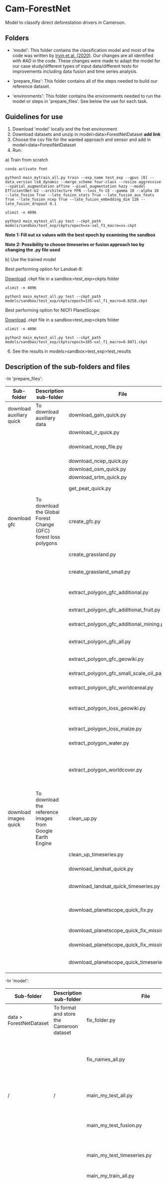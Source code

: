 # Cam-ForestNet
Model to classify direct deforestation drivers in Cameroon.

Folders
------
- 'model': This folder contains the classification model and most of the code was written by [Irvin et al. (2020)](https://arxiv.org/pdf/2011.05479.pdf). Our changes are all identified with *#AD* in the code. These changes were made to adapt the model for our case study/different types of input data/different tests for improvements including data fusion and time series analysis.

- 'prepare_files': This folder contains all of the steps needed to build our reference dataset.
  
- 'environments': This folder contains the environments needed to run the model or steps in 'prepare_files'. See below the use for each task.

Guidelines for use
------
1. Download 'model' locally and the fnet environment
3. Download datasets and unzip in model>data>ForestNetDataset **add link**
4. Choose the csv file for the wanted approach and sensor and add in model>data>ForestNetDataset
5. Run:

a) Train from scratch

`conda activate fnet`

`python3 main_mytrain_all.py train --exp_name test_exp --gpus [0] --data_version ls8_dynamic --merge_scheme four-class --resize aggressive --spatial_augmentation affine --pixel_augmentation hazy --model EfficientNet-b2 --architecture FPN --loss_fn CE --gamma 10 --alpha 10 --late_fusion True --late_fusion_stats True --late_fusion_aux_feats True --late_fusion_ncep True --late_fusion_embedding_dim 128 --late_fusion_dropout 0.1`


`ulimit -n 4096`

`python3 main_mytest_all.py test --ckpt_path models/sandbox/test_exp/ckpts/epoch=xx-val_f1_macro=xx.ckpt`

**Note 1: Fill out xx values with the best epoch by examining the sandbox**

**Note 2: Possibility to choose timeseries or fusion approach too  by changing the .py file used**

b) Use the trained model

Best performing option for Landsat-8:

[Download](https://www.dropbox.com/scl/fi/56rmmiji3220d71391b6u/epoch-135-val_f1_macro-0.8258.ckpt?rlkey=od2sl0yjykbduir7rv5u4esnq&dl=0) .ckpt file in a sandbox>test_exp>ckpts folder

`ulimit -n 4096`

`python3 main_mytest_all.py test --ckpt_path models/sandbox/test_exp/ckpts/epoch=135-val_f1_macro=0.8258.ckpt`

Best performing option for NICFI PlanetScope:

[Download](https://www.dropbox.com/scl/fi/56rmmiji3220d71391b6u/epoch-135-val_f1_macro-0.8258.ckpt?rlkey=od2sl0yjykbduir7rv5u4esnq&dl=0) .ckpt file in a sandbox>test_exp>ckpts folder

`ulimit -n 4096`

`python3 main_mytest_all.py test --ckpt_path models/sandbox/test_exp/ckpts/epoch=105-val_f1_macro=0.8071.ckpt`


6. See the results in models>sandbox>test_exp>test_results


Description of the sub-folders and files
------
-In 'prepare_files': 

| Sub-folder    | Description sub-folder          | File | Description file | Environment to use | 
| ------------- | ------------- |------------- |------------- |------------- |
| download auxiliary quick  | To download auxiliary data  |  download_gain_quick.py | To download forest gain | ggdrive |
|   |   |  download_ir_quick.py | To download infrared bands | ggdrive |
|   |   |  download_ncep_file.py | To generate NCEP data using the downloaded NCEP files (need to [download](https://www.nco.ncep.noaa.gov/pmb/products/cfs/) those beforehand and put the result in an 'ncep' folder in the 'input' subfolder) | ggdrive |
|   |   |  download_ncep_quick.py | To download NCEP data using Google Earth Engine | ggdrive |
|   |   |  download_osm_quick.py | To download OpenStreetMap data | ggdrive |
|   |   |  download_srtm_quick.py | To download SRTM data | ggdrive |
|   |   |  get_peat_quick.py | To generate data on the present of peat using the downloaded file from [Global Forest Watch](https://data.globalforestwatch.org/datasets/aed14a0e0a8d40c69a73321275caf3e8/explore?location=10.103967%2C-99.210783%2C1.87)| ggdrive |
| download gfc  | To download the Global Forest Change (GFC) forest loss polygons  |  create_gfc.py | To create shapefiles from the GFC TIFF images which need to be [downloaded](https://storage.googleapis.com/earthenginepartners-hansen/GFC-2020-v1.8/download.html) for coordinates 0-10N, 0-10E; 0-10N, 10-20E; 10-20N, 10-20E and added in the 'input' subfolder| pygdal |
|   |   |  create_grassland.py | To create a shapefile from the ESA WorldCover 2020 map for grassland | pygdal |
|   |   |  create_grassland_small.py | To create a shapefile from the ESA WorldCover 2020 map for grassland but limit output to a selected number of shapes| pygdal |
|   |   |  extract_polygon_gfc_additional.py | To generate more GFC forest loss patches where we know the land use for large-scale plantations and mining | pygdal |
|   |   |  extract_polygon_gfc_additional_fruit.py | To generate more GFC forest loss patches where we know the land use for fruit plantations | pygdal |
|   |   |  extract_polygon_gfc_additional_mining.py | To generate more GFC forest loss patches where we know the land use for mining | pygdal |
|   |   |  extract_polygon_gfc_all.py | To generate GFC forest loss patches where we know the land use by selecting the shapefile and year | pygdal |
|   |   |  extract_polygon_gfc_geowiki.py | To generate GFC forest loss patches where we know the land use for Geowiki data | pygdal |
|   |   |  extract_polygon_gfc_small_scale_oil_palm.py | To generate GFC forest loss patches where we know the land use for Biopama data | pygdal |
|   |   |  extract_polygon_gfc_worldcereal.py | To generate GFC forest loss patches where we know the land use for WorldCereal data | pygdal |
|   |   |  extract_polygon_loss_geowiki.py | To generate shapefile where we know the land use from a Geowiki csv file: need to [download ILUC_DARE_campaign_x_y.csv](https://pure.iiasa.ac.at/id/eprint/17539/) and add it to the 'Geowiki' subfolder in the 'input' subfolder| pygdal |
|   |   |  extract_polygon_loss_maize.py | To generate shapefile where we know the land use from a WorldCereal csv file | pygdal |
|   |   |  extract_polygon_water.py | To generate GFC forest loss patches where we know the land use for Worldcover water data | pygdal |
|   |   |  extract_polygon_worldcover.py | To generate GFC forest loss patches where we know the land use for Worldcover data ([download WorldCover](https://esa-worldcover.org/en/data-access) file and add it in 'ESA_WorldCover_10m_2020_v100_N03E009_Map' subfolder in the 'input' and 'WorldCover' subfolders to reproduce the conversion from TIFF to shapefile)| pygdal |
| download images quick  | To download the reference images from Google Earth Engine |  clean_up.py | To remove blank images (i.e. 'errors') | ggdrive |
|  |  |  clean_up_timeseries.py | To remove blank images (i.e. 'errors') from the timeseries folders| ggdrive |
|  |  |  download_landsat_quick.py | To download single Landsat-8 images centred on the GFC forest loss patches created | ggdrive |
|  |  |  download_landsat_quick_timeseries.py | To download multiple Landsat-8 images centred on the GFC forest loss patches created for the timeseries approach | ggdrive |
|  |  |  download_planetscope_quick_fix.py | To download single NICFI PlanetScope images centred on the GFC forest loss patches created (NB: 'fix' because the filtering in the previous version was not properly done)| ggdrive |
|  |  |  download_planetscope_quick_fix_missing.py | To download NICFI PlanetScope images that were not properly downloaded| ggdrive |
|  |  |  download_planetscope_quick_fix_missing2.py | To download NICFI PlanetScope images that were not properly downloaded| ggdrive |
|  |  |  download_planetscope_quick_timeseries.py | To download multiple NICFI PlanetScope images centred on the GFC forest loss patches created created for the timeseries approach| ggdrive |

-In 'model': 

| Sub-folder    | Description sub-folder          | File | Description file | Environment to use | 
| ------------- | ------------- |------------- |------------- |------------- |
| data > ForestNetDataset | To format and store the Cameroon dataset |  fix_folder.py | To remove images with high uncertainty | fnet |
|  |  |  fix_names_all.py | To fix the names of NCEP data to match the ForestNet formatting for names | fnet |
| / | / |  main_my_test_all.py | To test Cam-ForestNet with a single image approach | fnet |
|  |  |  main_my_test_fusion.py | To test Cam-ForestNet with a decision-based fusion approach | fnet |
|  |  |  main_my_test_timeseries.py | To test Cam-ForestNet with a timeseries approach | fnet |
|  |  |  main_my_train_all.py | To train Cam-ForestNet | fnet |
|  |  |  populate_folder_all_detailed.py | To create a formatted data folder to train and test Cam-ForestNet using the steps in 'prepare_files'; split the data into training, validation and testing datasets; and generate a reference csv file with labels | fnet |
|  |  |  populate_folder_all_detailed_timeseries.py | To create a formatted data folder to train and test Cam-ForestNet with a timeseries approach using the steps in 'prepare_files'; split the data into training, validation and testing datasets; and generate a reference csv file with labels | fnet |
|  |  |  populate_folder_all_match_test_datasets_planet.py | To select the available Landsat-8 and NICFI PlanetScope data with the same centroid coordinates; split the data into training, validation and testing datasets; and generate a reference csv file with labels to test data fusion | fnet |

Data licenses
------
The NICFI PlanetScope images fall under the same license as the [NICFI data program license agreement](https://assets.planet.com/docs/Planet_ParticipantLicenseAgreement_NICFI.pdf). [OpenStreetMap®](https://osmfoundation.org/wiki/Licence/Attribution_Guidelines) is open data, licensed under the Open Data Commons Open Database License (ODbL) by the OpenStreetMap Foundation (OSMF). The documentation is licensed under the [Creative Commons Attribution-ShareAlike 2.0 license (CC BY-SA 2.0)](https://creativecommons.org/licenses/by-sa/2.0/). The rest of the data (including data in the input folders shared with the code) is under a [Creative Commons Attribution 4.0 International License](https://creativecommons.org/licenses/by/4.0/). The data has been transformed following the code in this repository.


